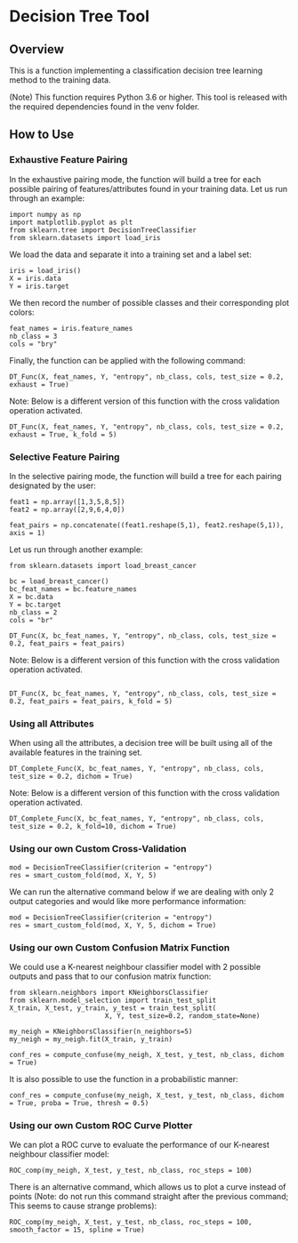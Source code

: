 # Decision Tree Tool

## Overview

This is a function implementing a classification decision tree learning method to the training data.

(Note) This function requires Python 3.6 or higher. This tool is released with the required dependencies found in the venv folder.

## How to Use
### Exhaustive Feature Pairing

In the exhaustive pairing mode, the function will build a tree for each possible pairing of features/attributes found in your training data. Let us run through an example:

```
import numpy as np
import matplotlib.pyplot as plt
from sklearn.tree import DecisionTreeClassifier
from sklearn.datasets import load_iris
```

We load the data and separate it into a training set and a label set:

```
iris = load_iris()
X = iris.data
Y = iris.target
```

We then record the number of possible classes and their corresponding plot colors:

```
feat_names = iris.feature_names
nb_class = 3
cols = "bry"
```

Finally, the function can be applied with the following command:

```
DT_Func(X, feat_names, Y, "entropy", nb_class, cols, test_size = 0.2, exhaust = True)
```

Note: Below is a different version of this function with the cross validation operation activated.

```
DT_Func(X, feat_names, Y, "entropy", nb_class, cols, test_size = 0.2, exhaust = True, k_fold = 5)
```

### Selective Feature Pairing

In the selective pairing mode, the function will build a tree for each pairing designated by the user:

```
feat1 = np.array([1,3,5,8,5])
feat2 = np.array([2,9,6,4,0])

feat_pairs = np.concatenate((feat1.reshape(5,1), feat2.reshape(5,1)), axis = 1)
```

Let us run through another example:

```
from sklearn.datasets import load_breast_cancer

bc = load_breast_cancer()
bc_feat_names = bc.feature_names
X = bc.data
Y = bc.target
nb_class = 2
cols = "br"

DT_Func(X, bc_feat_names, Y, "entropy", nb_class, cols, test_size = 0.2, feat_pairs = feat_pairs)
```

Note: Below is a different version of this function with the cross validation operation activated.

```

DT_Func(X, bc_feat_names, Y, "entropy", nb_class, cols, test_size = 0.2, feat_pairs = feat_pairs, k_fold = 5)
```

### Using all Attributes

When using all the attributes, a decision tree will be built using all of the available features in the training set.

```
DT_Complete_Func(X, bc_feat_names, Y, "entropy", nb_class, cols, test_size = 0.2, dichom = True)
```

Note: Below is a different version of this function with the cross validation operation activated.

```
DT_Complete_Func(X, bc_feat_names, Y, "entropy", nb_class, cols, test_size = 0.2, k_fold=10, dichom = True)
```

### Using our own Custom Cross-Validation

```
mod = DecisionTreeClassifier(criterion = "entropy")
res = smart_custom_fold(mod, X, Y, 5)
```

We can run the alternative command below if we are dealing with only 2 output categories and would like more performance information:

```
mod = DecisionTreeClassifier(criterion = "entropy")
res = smart_custom_fold(mod, X, Y, 5, dichom = True)
```

### Using our own Custom Confusion Matrix Function

We could use a K-nearest neighbour classifier model with 2 possible outputs and pass that to our confusion matrix function:

```
from sklearn.neighbors import KNeighborsClassifier
from sklearn.model_selection import train_test_split
X_train, X_test, y_train, y_test = train_test_split(
                        X, Y, test_size=0.2, random_state=None)

my_neigh = KNeighborsClassifier(n_neighbors=5)
my_neigh = my_neigh.fit(X_train, y_train)

conf_res = compute_confuse(my_neigh, X_test, y_test, nb_class, dichom = True)
```

It is also possible to use the function in a probabilistic manner:

```
conf_res = compute_confuse(my_neigh, X_test, y_test, nb_class, dichom = True, proba = True, thresh = 0.5)
```

### Using our own Custom ROC Curve Plotter

We can plot a ROC curve to evaluate the performance of our K-nearest neighbour classifier model:

```
ROC_comp(my_neigh, X_test, y_test, nb_class, roc_steps = 100)
```

There is an alternative command, which allows us to plot a curve instead of points (Note: do not run this command straight after the previous command; This seems to cause strange problems):

```
ROC_comp(my_neigh, X_test, y_test, nb_class, roc_steps = 100, smooth_factor = 15, spline = True)
```






